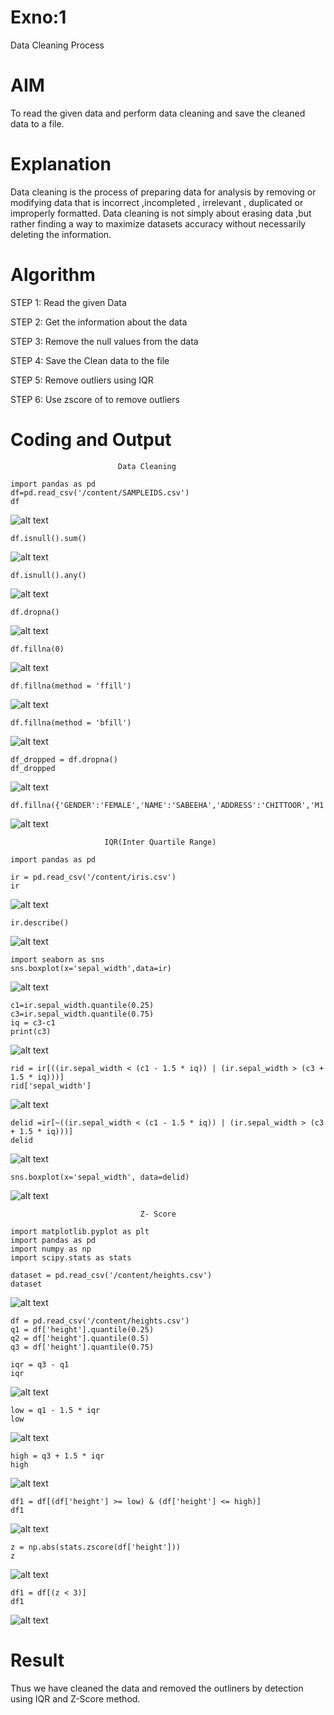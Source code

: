 # Exno:1
Data Cleaning Process

# AIM
To read the given data and perform data cleaning and save the cleaned data to a file.

# Explanation
Data cleaning is the process of preparing data for analysis by removing or modifying data that is incorrect ,incompleted , irrelevant , duplicated or improperly formatted. Data cleaning is not simply about erasing data ,but rather finding a way to maximize datasets accuracy without necessarily deleting the information.

# Algorithm
STEP 1: Read the given Data

STEP 2: Get the information about the data

STEP 3: Remove the null values from the data

STEP 4: Save the Clean data to the file

STEP 5: Remove outliers using IQR

STEP 6: Use zscore of to remove outliers

# Coding and Output
                            Data Cleaning
```
import pandas as pd
df=pd.read_csv('/content/SAMPLEIDS.csv')
df
```
![alt text](<Screenshot 2024-08-17 110103.png>)


```
df.isnull().sum()
```
![alt text](<Screenshot 2024-08-17 110650.png>)


```
df.isnull().any()
```
![alt text](<Screenshot 2024-08-17 110659.png>)

```
df.dropna()
```
![alt text](<Screenshot 2024-08-17 110713.png>)

```
df.fillna(0)
```
![alt text](<Screenshot 2024-08-17 110724.png>)


```
df.fillna(method = 'ffill')
```

![alt text](<Screenshot 2024-08-17 110743.png>)

```
df.fillna(method = 'bfill')
```
![alt text](<Screenshot 2024-08-17 110756.png>)


```
df_dropped = df.dropna()
df_dropped
```
![alt text](<Screenshot 2024-08-17 110807.png>)

```
df.fillna({'GENDER':'FEMALE','NAME':'SABEEHA','ADDRESS':'CHITTOOR','M1':98,'M2':87,'M3':76,'M4':92,'TOTAL':305,'AVG':89.999999})
```
![alt text](<Screenshot 2024-08-17 110830.png>)


                         IQR(Inter Quartile Range)
```
import pandas as pd
```
```
ir = pd.read_csv('/content/iris.csv')
ir
```

![alt text](<Screenshot 2024-08-17 110846.png>)

```
ir.describe()
```
![alt text](<Screenshot 2024-08-17 110853.png>)

```
import seaborn as sns
sns.boxplot(x='sepal_width',data=ir)
```
![alt text](<Screenshot 2024-08-17 110901.png>)

```
c1=ir.sepal_width.quantile(0.25)
c3=ir.sepal_width.quantile(0.75)
iq = c3-c1
print(c3)
```
![alt text](<Screenshot 2024-08-17 110908.png>)

```
rid = ir[((ir.sepal_width < (c1 - 1.5 * iq)) | (ir.sepal_width > (c3 + 1.5 * iq)))]
rid['sepal_width']
```
![alt text](<Screenshot 2024-08-17 110913.png>)

```
delid =ir[~((ir.sepal_width < (c1 - 1.5 * iq)) | (ir.sepal_width > (c3 + 1.5 * iq)))]
delid
```
![alt text](<Screenshot 2024-08-17 110920.png>)

```
sns.boxplot(x='sepal_width', data=delid)
```
![alt text](<Screenshot 2024-08-17 110928.png>)

                                 Z- Score
```
import matplotlib.pyplot as plt
import pandas as pd
import numpy as np
import scipy.stats as stats
```

```
dataset = pd.read_csv('/content/heights.csv')
dataset
```
![alt text](<Screenshot 2024-08-17 110936.png>)

```
df = pd.read_csv('/content/heights.csv')
q1 = df['height'].quantile(0.25)
q2 = df['height'].quantile(0.5)
q3 = df['height'].quantile(0.75)
```

```
iqr = q3 - q1
iqr
```
![alt text](<Screenshot 2024-08-17 110946.png>)
```
low = q1 - 1.5 * iqr
low
```
![alt text](<Screenshot 2024-08-17 110951.png>)
```
high = q3 + 1.5 * iqr
high
```
![alt text](<Screenshot 2024-08-17 110956.png>)
```
df1 = df[(df['height'] >= low) & (df['height'] <= high)]
df1
```
![alt text](<Screenshot 2024-08-17 111002.png>)
```
z = np.abs(stats.zscore(df['height']))
z
```
![alt text](<Screenshot 2024-08-17 111029.png>)
```
df1 = df[(z < 3)]
df1
```
![alt text](<Screenshot 2024-08-17 111036.png>)

# Result
Thus we have cleaned the data and removed the outliners by 
detection using  IQR and Z-Score method.

